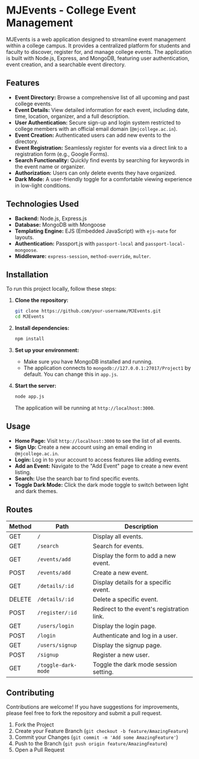 # MJEvents - College Event Management

MJEvents is a web application designed to streamline event management within a college campus. It provides a centralized platform for students and faculty to discover, register for, and manage college events. The application is built with Node.js, Express, and MongoDB, featuring user authentication, event creation, and a searchable event directory.

## Features

- **Event Directory:** Browse a comprehensive list of all upcoming and past college events.
- **Event Details:** View detailed information for each event, including date, time, location, organizer, and a full description.
- **User Authentication:** Secure sign-up and login system restricted to college members with an official email domain (`@mjcollege.ac.in`).
- **Event Creation:** Authenticated users can add new events to the directory.
- **Event Registration:** Seamlessly register for events via a direct link to a registration form (e.g., Google Forms).
- **Search Functionality:** Quickly find events by searching for keywords in the event name or organizer.
- **Authorization:** Users can only delete events they have organized.
- **Dark Mode:** A user-friendly toggle for a comfortable viewing experience in low-light conditions.

## Technologies Used

- **Backend:** Node.js, Express.js
- **Database:** MongoDB with Mongoose
- **Templating Engine:** EJS (Embedded JavaScript) with `ejs-mate` for layouts.
- **Authentication:** Passport.js with `passport-local` and `passport-local-mongoose`.
- **Middleware:** `express-session`, `method-override`, `multer`.

## Installation

To run this project locally, follow these steps:

1.  **Clone the repository:**
    ```bash
    git clone https://github.com/your-username/MJEvents.git
    cd MJEvents
    ```

2.  **Install dependencies:**
    ```bash
    npm install
    ```

3.  **Set up your environment:**
    - Make sure you have MongoDB installed and running.
    - The application connects to `mongodb://127.0.0.1:27017/Project1` by default. You can change this in `app.js`.

4.  **Start the server:**
    ```bash
    node app.js
    ```
    The application will be running at `http://localhost:3000`.

## Usage

- **Home Page:** Visit `http://localhost:3000` to see the list of all events.
- **Sign Up:** Create a new account using an email ending in `@mjcollege.ac.in`.
- **Login:** Log in to your account to access features like adding events.
- **Add an Event:** Navigate to the "Add Event" page to create a new event listing.
- **Search:** Use the search bar to find specific events.
- **Toggle Dark Mode:** Click the dark mode toggle to switch between light and dark themes.

## Routes

| Method | Path                  | Description                                      |
|--------|-----------------------|--------------------------------------------------|
| GET    | `/`                   | Display all events.                              |
| GET    | `/search`             | Search for events.                               |
| GET    | `/events/add`         | Display the form to add a new event.             |
| POST   | `/events/add`         | Create a new event.                              |
| GET    | `/details/:id`        | Display details for a specific event.            |
| DELETE | `/details/:id`        | Delete a specific event.                         |
| POST   | `/register/:id`       | Redirect to the event's registration link.       |
| GET    | `/users/login`        | Display the login page.                          |
| POST   | `/login`              | Authenticate and log in a user.                  |
| GET    | `/users/signup`       | Display the signup page.                         |
| POST   | `/signup`             | Register a new user.                             |
| GET    | `/toggle-dark-mode`   | Toggle the dark mode session setting.            |

## Contributing

Contributions are welcome! If you have suggestions for improvements, please feel free to fork the repository and submit a pull request.

1.  Fork the Project
2.  Create your Feature Branch (`git checkout -b feature/AmazingFeature`)
3.  Commit your Changes (`git commit -m 'Add some AmazingFeature'`)
4.  Push to the Branch (`git push origin feature/AmazingFeature`)
5.  Open a Pull Request

